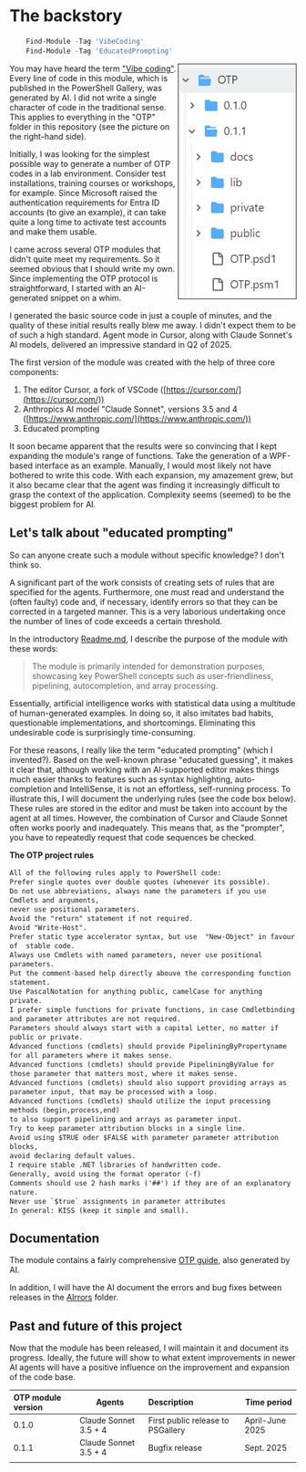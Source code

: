 # The backstory

```powershell
    Find-Module -Tag 'VibeCoding'
    Find-Module -Tag 'EducatedPrompting'    
```

<img align="right" src="./otp-tree.jpg" border=1>

You may have heard the term ["Vibe coding"](https://en.wikipedia.org/wiki/Vibe_coding). Every line of code in this module, which is published in the PowerShell Gallery, was generated by AI. I did not write a single character of code in the traditional sense. This applies to everything in the "OTP" folder in this repository (see the picture on the right-hand side).

Initially, I was looking for the simplest possible way to generate a number of OTP codes in a lab environment. Consider test installations, training courses or workshops, for example. Since Microsoft raised the authentication requirements for Entra ID accounts (to give an example), it can take quite a long time to activate test accounts and make them usable.

I came across several OTP modules that didn't quite meet my requirements. So it seemed obvious that I should write my own. Since implementing the OTP protocol is straightforward, I started with an AI-generated snippet on a whim.

I generated the basic source code in just a couple of minutes, and the quality of these initial results really blew me away. I didn't expect them to be of such a high standard. Agent mode in Cursor, along with Claude Sonnet's AI models, delivered an impressive standard in Q2 of 2025. 

The first version of the module was created with the help of three core components:

1. The editor Cursor, a fork of VSCode ([https://cursor.com/](https://cursor.com/))
2. Anthropics AI model "Claude Sonnet", versions 3.5 and 4 ([https://www.anthropic.com/](https://www.anthropic.com/))
3. Educated prompting
 
It soon became apparent that the results were so convincing that I kept expanding the module's range of functions. Take the generation of a WPF-based interface as an example. Manually, I would most likely not have bothered to write this code. With each expansion, my amazement grew, but it also became clear that the agent was finding it increasingly difficult to grasp the context of the application. Complexity seems (seemed) to be the biggest problem for AI. 

## Let's talk about "educated prompting" 

So can anyone create such a module without specific knowledge?
I don't think so.

A significant part of the work consists of creating sets of rules that are specified for the agents. Furthermore, one must read and understand the (often faulty) code and, if necessary, identify errors so that they can be corrected in a targeted manner. This is a very laborious undertaking once the number of lines of code exceeds a certain threshold.

In the introductory [Readme.md](../Readme.md), I describe the purpose of the module with these words:

> The module is primarily intended for demonstration purposes, showcasing key PowerShell concepts such as user-friendliness, pipelining, autocompletion, and array processing.

Essentially, artificial intelligence works with statistical data using a multitude of human-generated examples. In doing so, it also imitates bad habits, questionable implementations, and shortcomings. Eliminating this undesirable code is surprisingly time-consuming.

For these reasons, I really like the term "educated prompting" (which I invented?). Based on the well-known phrase "educated guessing", it makes it clear that, although working with an AI-supported editor makes things much easier thanks to features such as syntax highlighting, auto-completion and IntelliSense, it is not an effortless, self-running process. To illustrate this, I will document the underlying rules (see the code box below). These rules are stored in the editor and must be taken into account by the agent at all times. However, the combination of Cursor and Claude Sonnet often works poorly and inadequately. This means that, as the "prompter", you have to repeatedly request that code sequences be checked. 

**The OTP project rules**

    All of the following rules apply to PowerShell code:
    Prefer single quotes over double quotes (whenever its possible).
    Do not use abbreviations, always name the parameters if you use Cmdlets and arguments,
    never use positional parameters.
    Avoid the "return" statement if not required. 
    Avoid "Write-Host". 
    Prefer static type accelerator syntax, but use  "New-Object" in favour of  stable code.
    Always use Cmdlets with named parameters, never use positional parameters.
    Put the comment-based help directly abouve the corresponding function statement. 
    Use PascalNotation for anything public, camelCase for anything private. 
    I prefer simple functions for private functions, in case Cmdletbinding and parameter attributes are not required. 
    Parameters should always start with a capital Letter, no matter if public or private. 
    Advanced functions (cmdlets) should provide PipeliningByPropertyname for all parameters where it makes sense.
    Advanced functions (cmdlets) should provide PipeliningByValue for those parameter that matters most, where it makes sense.
    Advanced functions (cmdlets) should also support providing arrays as parameter input, that may be processed with a loop.
    Advanced functions (cmdlets) should utilize the input processing methods (begin,process,end) 
    to also support pipelining and arrays as parameter input.
    Try to keep parameter attribution blocks in a single line.
    Avoid using $TRUE oder $FALSE with parameter parameter attribution blocks,
    avoid declaring default values.
    I require stable .NET libraries of handwritten code. 
    Generally, avoid using the format operator (-f)
    Comments should use 2 hash marks ('##') if they are of an explanatory nature. 
    Never use `$true` assignments in parameter attributes
    In general: KISS (keep it simple and small). 


## Documentation

The module contains a fairly comprehensive [OTP guide](../OTP/0.1.1/docs/OTP-Guide.md), also generated by AI.

In addition, I will have the AI document the errors and bug fixes between releases in the [AIrrors](../AIrrors) folder.


## Past and future of this project

Now that the module has been released, I will maintain it and document its progress. Ideally, the future will show to what extent improvements in newer AI agents will have a positive influence on the improvement and expansion of the code base.

| OTP module version | Agents                | Description                       | Time period     |
| :----------------- | --------------------- | :-------------------------------- | --------------- |
| 0.1.0              | Claude Sonnet 3.5 + 4 | First public release to PSGallery | April-June 2025 |
| 0.1.1              | Claude Sonnet 3.5 + 4 | Bugfix release                    | Sept. 2025      |
|                    |                       |                                   |                 |
